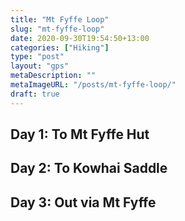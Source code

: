 ```yaml
---
title: "Mt Fyffe Loop"
slug: "mt-fyffe-loop"
date: 2020-09-30T19:54:50+13:00
categories: ["Hiking"]
type: "post"
layout: "gps"
metaDescription: ""
metaImageURL: "/posts/mt-fyffe-loop/"
draft: true
---
```


## Day 1: To Mt Fyffe Hut

<div id="Mt_Fyffe_Day_1_To_Fyffe_Hut"></div>

## Day 2: To Kowhai Saddle

<div id="Mt_Fyffe_Day_2_To_Kowhai_Saddle_via_Kowhai_Hut"></div>

## Day 3: Out via Mt Fyffe

<div id="Mt_Fyffe_Day_3_Out_via_Gables_End_Mt_Fyffe_Summit"></div>